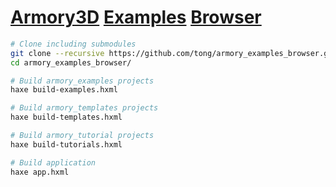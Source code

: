 # [Armory3D](https://github.com/armory3d/armory_examples) [Examples](https://github.com/armory3d/armory_examples) [Browser](https://disktree.net/app/armory_examples_browser/)


```sh
# Clone including submodules
git clone --recursive https://github.com/tong/armory_examples_browser.git
cd armory_examples_browser/

# Build armory_examples projects
haxe build-examples.hxml

# Build armory_templates projects
haxe build-templates.hxml

# Build armory_tutorial projects
haxe build-tutorials.hxml

# Build application
haxe app.hxml
```

